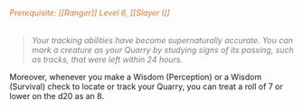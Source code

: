###### *<span style="color:rgb(203, 123, 55)">Prerequisite: [[Ranger]] Level 6, [[Slayer I]]</span>*

> *<span style="color:rgb(125, 125, 125)">Your tracking abilities have become supernaturally accurate. You can mark a creature as your Quarry by studying signs of its passing, such as tracks, that were left within 24 hours.</span>*

Moreover, whenever you make a Wisdom (Perception) or a Wisdom (Survival) check to locate or track your Quarry, you can treat a roll of 7 or lower on the d20 as an 8.